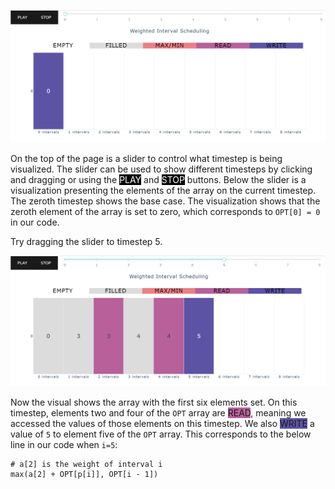

![initial view of Weighted Interval Scheduling window](images/dparray_empty.png)

On the top of the page is a slider to control what timestep is being visualized.
The slider can be used to show different timesteps by clicking and dragging or
using the <span style="color:white;background-color:black">PLAY</span> and
<span style="color:white;background-color:black">STOP</span> buttons. Below the
slider is a visualization presenting the elements of the array on the current
timestep. The zeroth timestep shows the base case. The visualization shows that
the zeroth element of the array is set to zero, which corresponds to `OPT[0] = 0`
in our code.

Try dragging the slider to timestep 5.

![Weighted Interval Scheduling window at timstep 5](images/dparray_partial.png)

Now the visual shows the array with the first six elements set. On this timestep,
elements two and four of the `OPT` array are <span style="background-color:#b7609a">READ</span>,
meaning we accessed the values of those elements on this timestep. We also 
<span style="background-color:#5c53a5">WRITE</span> a value of `5` to element
five of the `OPT` array. This corresponds to the below line in our code when `i=5`:
```
# a[2] is the weight of interval i
max(a[2] + OPT[p[i]], OPT[i - 1])
```

